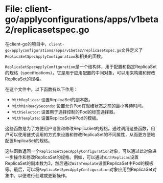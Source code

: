 # File: client-go/applyconfigurations/apps/v1beta2/replicasetspec.go

在client-go的项目中，`client-go/applyconfigurations/apps/v1beta2/replicasetspec.go`文件定义了`ReplicaSetSpecApplyConfiguration`和相关的函数。

`ReplicaSetSpecApplyConfiguration`是一个结构体，用于配置和指定ReplicaSet的规格（specifications）。它是用于应用配置的中间对象，可以用来构建和修改ReplicaSet的规格。

在这个文件中，以下函数有以下作用：

- `WithReplicas`: 设置ReplicaSet的副本数。
- `WithMinReadySeconds`: 设置允许Pod在就绪状态之前的最小等待时间。
- `WithSelector`: 设置用于选择控制的Pod的标签选择器。
- `WithTemplate`: 设置ReplicaSet中Pod的模板。

这些函数是为了方便用户设置和修改ReplicaSet的规格。通过调用这些函数，用户可以使用链式调用的方式来设置和修改ReplicaSet的不同属性，从而更方便地配置ReplicaSet的规格。

这些函数返回一个`ReplicaSetSpecApplyConfiguration`对象，可以通过此对象进一步操作和修改ReplicaSet的规格。例如，可以通过`WithReplicas`设置ReplicaSet的副本数为3，然后通过`WithTemplate`设置ReplicaSet中Pod的模板等。最后，可以将`ReplicaSetSpecApplyConfiguration`对象应用到ReplicaSet对象中，以便进行创建或更新操作。

